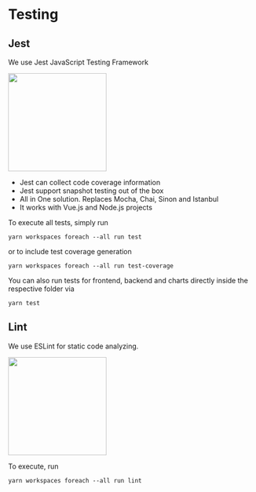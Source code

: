 # Testing

## Jest
We use Jest JavaScript Testing Framework

<img width="200" src="https://jestjs.io/img/jest.svg">

* Jest can collect code coverage information​
* Jest support snapshot testing out of the box​
* All in One solution. Replaces Mocha, Chai, Sinon and Istanbul​
* It works with Vue.js and Node.js projects​

To execute all tests, simply run
```
yarn workspaces foreach --all run test
```

or to include test coverage generation
```
yarn workspaces foreach --all run test-coverage
```

You can also run tests for frontend, backend and charts directly inside the respective folder via
```
yarn test
```

## Lint
We use ESLint for static code analyzing.

<img width="200" src="https://d33wubrfki0l68.cloudfront.net/204482ca413433c80cd14fe369e2181dd97a2a40/092e2/assets/img/logo.svg">

To execute, run

```
yarn workspaces foreach --all run lint
```
